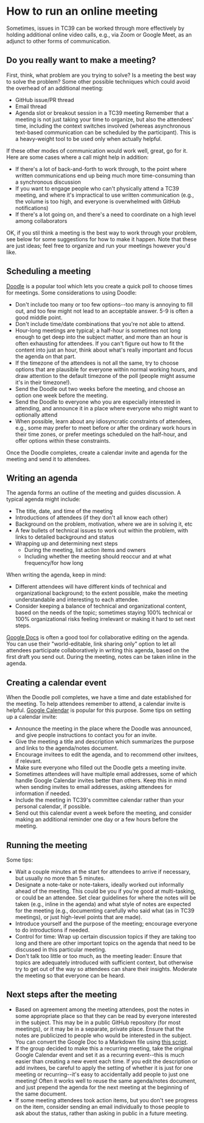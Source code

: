 
# How to run an online meeting

Sometimes, issues in TC39 can be worked through more effectively by holding additional online video calls, e.g., via Zoom or Google Meet, as an adjunct to other forms of communication.

## Do you really want to make a meeting?

First, think, what problem are you trying to solve? Is a meeting the best way to solve the problem? Some other possible techniques which could avoid the overhead of an additional meeting:
- GitHub issue/PR thread
- Email thread
- Agenda slot or breakout session in a TC39 meeting
Remember that a meeting is not just taking your time to organize, but also the attendees' time, including the context switches involved (whereas asynchronous text-based communication can be scheduled by the participant). This is a heavy-weight tool to be used only when actually helpful.

If these other modes of communication would work well, great, go for it. Here are some cases where a call might help in addition:
- If there's a lot of back-and-forth to work through, to the point where written communications end up being much more time-consuming than a synchronous discussion
- If you want to engage people who can't physically attend a TC39 meeting, and where it's impractical to use written communication (e.g., the volume is too high, and everyone is overwhelmed with GitHub notifications)
- If there's a lot going on, and there's a need to coordinate on a high level among collaborators

OK, if you stil think a meeting is the best way to work through your problem, see below for some suggestions for how to make it happen. Note that these are just ideas; feel free to organize and run your meetings however you'd like.

## Scheduling a meeting

[Doodle](https://doodle.com/) is a popular tool which lets you create a quick poll to choose times for meetings. Some considerations to using Doodle:
- Don't include too many or too few options--too many is annoying to fill out, and too few might not lead to an acceptable answer. 5-9 is often a good middle point.
- Don't include time/date combinations that you're not able to attend.
- Hour-long meetings are typical; a half-hour is sometimes not long enough to get deep into the subject matter, and more than an hour is often exhausting for attendees. If you can't figure out how to fit the content into just an hour, think about what's really important and focus the agenda on that part.
- If the timezone of the attendees is not all the same, try to choose options that are plausible for everyone within normal working hours, and draw attention to the default timezone of the poll (people might assume it's in their timezone!).
- Send the Doodle out two weeks before the meeting, and choose an option one week before the meeting.
- Send the Doodle to everyone who you are especially interested in attending, and announce it in a place where everyone who might want to optionally attend
- When possible, learn about any idiosyncratic constraints of attendees, e.g., some may prefer to meet before or after the ordinary work hours in their time zones, or prefer meetings scheduled on the half-hour, and offer options within these constraints.

Once the Doodle completes, create a calendar invite and agenda for the meeting and send it to attendees.

## Writing an agenda

The agenda forms an outline of the meeting and guides discussion. A typical agenda might include:
- The title, date, and time of the meeting
- Introductions of attendees (if they don't all know each other)
- Background on the problem, motivation, where we are in solving it, etc
- A few bullets of technical issues to work out within the problem, with links to detailed background and status
- Wrapping up and determining next steps
  - During the meeting, list action items and owners
  - Including whether the meeting should reoccur and at what frequency/for how long

When writing the agenda, keep in mind:
- Different attendees will have different kinds of technical and organizational background; to the extent possible, make the meeting understandable and interesting to each attendee.
- Consider keeping a balance of technical and organizational content, based on the needs of the topic; sometimes staying 100% technical or 100% organizational risks feeling irrelevant or making it hard to set next steps.

[Google Docs](https://docs.google.com/) is often a good tool for collaborative editing on the agenda. You can use their "world-editable, link sharing only" option to let all attendees participate collaboratively in writing this agenda, based on the first draft you send out. During the meeting, notes can be taken inline in the agenda.

## Creating a calendar event

When the Doodle poll completes, we have a time and date established for the meeting. To help attendees remember to attend, a calendar invite is helpful. [Google Calendar](https://calendar.google.com/) is popular for this purpose. Some tips on setting up a calendar invite:
- Announce the meeting in the place where the Doodle was announced, and give people instructions to contact you for an invite.
- Give the meeting a title and description which summarizes the purpose and links to the agenda/notes document.
- Encourage invitees to edit the agenda, and to recommend other invitees, if relevant.
- Make sure everyone who filled out the Doodle gets a meeting invite.
- Sometimes attendees will have multiple email addresses, some of which handle Google Calendar invites better than others. Keep this in mind when sending invites to email addresses, asking attendees for information if needed.
- Include the meeting in TC39's committee calendar rather than your personal calendar, if possible.
- Send out this calendar event a week before the meeting, and consider making an additional reminder one day or a few hours before the meeting.

## Running the meeting

Some tips:
- Wait a couple minutes at the start for attendees to arrive if necessary, but usually no more than 5 minutes.
- Designate a note-take or note-takers, ideally worked out informally ahead of the meeting. This could be you if you're good at multi-tasking, or could be an attendee. Set clear guidelines for where the notes will be taken (e.g., inline in the agenda) and what style of notes are expected for the meeting (e.g., documenting carefully who said what (as in TC39 meetings), or just high-level points that are made).
- Introduce yourself and the purpose of the meeting; encourage everyone to do introductions if needed.
- Control for time: Wrap up certain discussion topics if they are taking too long and there are other important topics on the agenda that need to be discussed in this particular meeting.
- Don't talk too little or too much, as the meeting leader: Ensure that topics are adequately introduced with sufficient context, but otherwise try to get out of the way so attendees can share their insights. Moderate the meeting so that everyone can be heard.

## Next steps after the meeting

- Based on agreement among the meeting attendees, post the notes in some appropriate place so that they can be read by everyone interested in the subject. This may be in a public GitHub repository (for most meetings), or it may be in a separate, private place. Ensure that the notes are publicized to people who would be interested in the subject. You can convert the Google Doc to a Markdown file using [this script](https://lifehacker.com/this-script-converts-google-documents-to-markdown-for-e-511746113).
- If the group decided to make this a recurring meeting, take the original Google Calendar event and set it as a recurring event--this is much easier than creating a new event each time. If you edit the description or add invitees, be careful to apply the setting of whether it is just for one meeting or recurring--it's easy to accidentally add people to just one meeting! Often it works well to reuse the same agenda/notes document, and just prepend the agenda for the next meeting at the beginning of the same document.
- If some meeting attendees took action items, but you don't see progress on the item, consider sending an email individually to those people to ask about the status, rather than asking in public in a future meeting.
